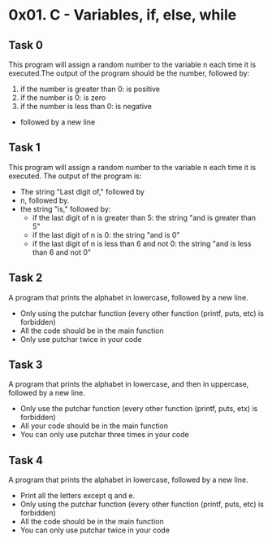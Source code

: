 # 0x01. C - Variables, if, else, while
## Task 0
This program will assign a random number to the variable n each time it is executed.The output of the program should be the number, followed by:
1. if the number is greater than 0: is positive
2. if the number is 0: is zero
3. if the number is less than 0: is negative
- followed by a new line
## Task 1
This program will assign a random number to the variable n each time it is executed. The output of the program is: 
- The string "Last digit of," followed by
- n, followed by.
- the string "is," followed by:
	* if the last digit of n is greater than 5: the string "and is greater than 5"
	* if the last digit of n is 0: the string "and is 0"
	* if the last digit of n is less than 6 and not 0: the string "and is less than 6 and not 0"
## Task 2
A program that prints the alphabet in lowercase, followed by a new line.
- Only using the putchar function (every other function (printf, puts, etc) is forbidden)
- All the code should be in the main function
- Only use putchar twice in your code

## Task 3
A program that prints the alphabet in lowercase, and then in uppercase, followed by a new line.
- Only use the putchar function (every other function (printf, puts, etx) is forbidden)
- All your code should be in the main function
- You can only use putchar three times in your code

## Task 4
A program that prints the alphabet in lowercase, followed by a new line.
- Print all the letters except q and e.
- Only using the putchar function (every other function (printf, puts, etc) is forbidden)
- All the code should be in the main function
- You can only use putchar twice in your code
